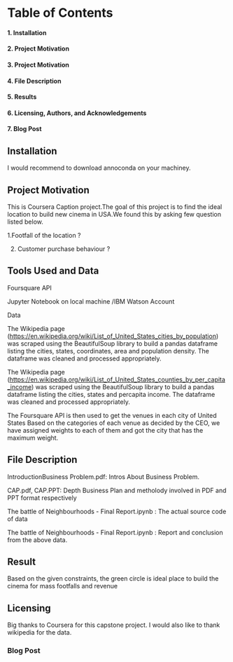<h1>Table of Contents</h1>

<h4>1. Installation</h4>

<h4>2. Project Motivation</h4>

<h4>3. Project Motivation</h4>

<h4>4. File Description</h4>

<h4>5. Results</h4>

<h4>6. Licensing, Authors, and Acknowledgements</h4>

<h4>7. Blog Post</h4>



<h2>Installation</h2>
I would recommend to download annoconda on your machiney.


<h2>Project Motivation</h2>
This is Coursera Caption project.The goal of this project is to find the ideal location to build new cinema in USA.We found this by
asking few question listed below.


1.Footfall of the location ?

2. Customer purchase behaviour ?

<h2>Tools Used and Data</h2>

Foursquare API

Jupyter Notebook on local machine /IBM Watson Account



Data

The Wikipedia page (https://en.wikipedia.org/wiki/List_of_United_States_cities_by_population) was scraped using the BeautifulSoup library to build a pandas dataframe listing the cities, states, coordinates, area and population density. The dataframe was cleaned and processed appropriately.

The Wikipedia page (https://en.wikipedia.org/wiki/List_of_United_States_counties_by_per_capita_income) was scraped using the BeautifulSoup library to build a pandas dataframe listing the cities, states and percapita income. The dataframe was cleaned and processed appropriately.

The Foursquare API is then used to get the venues in each city of United States Based on the categories of each venue as decided by the CEO, we have assigned weights to each of them and got the city that has the maximum weight.

<h2>File Description</h2>

IntroductionBusiness Problem.pdf: Intros About Business Problem.

CAP.pdf, CAP.PPT: Depth Business Plan  and metholody involved in PDF and PPT format respectively

The battle of Neighbourhoods - Final Report.ipynb : The actual source code of data 

The battle of Neighbourhoods - Final Report.ipynb : Report and conclusion from the above data.

<h2>Result</h2>

Based on the given constraints, the green circle is ideal place to build the cinema for mass footfalls and revenue

<h2>Licensing</h2>

Big thanks to Coursera for this capstone project. I would also like to thank wikipedia for the data.

<h3>Blog Post</h3>





